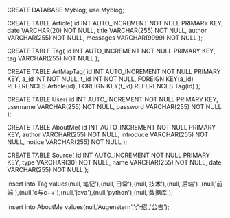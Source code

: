 CREATE DATABASE Myblog;
use Myblog;

CREATE TABLE Article(
id INT AUTO_INCREMENT NOT NULL PRIMARY KEY,
date VARCHAR(20) NOT NULL,
title VARCHAR(255) NOT NULL,
author VARCHAR(255) NOT NULL,
messages VARCHAR(9999) NOT NULL
);

CREATE TABLE Tag(
id INT AUTO_INCREMENT NOT NULL PRIMARY KEY,
tag VARCHAR(255) NOT NULL
);

CREATE TABLE ArtMapTag(
id INT AUTO_INCREMENT NOT NULL PRIMARY KEY,
a_id INT NOT NULL,
t_id INT NOT NULL,
FOREIGN KEY(a_id) REFERENCES Article(id),
FOREIGN KEY(t_id) REFERENCES Tag(id)
);

CREATE TABLE User(
id INT AUTO_INCREMENT NOT NULL PRIMARY KEY,
username VARCHAR(255) NOT NULL,
password VARCHAR(255) NOT NULL
);

CREATE TABLE AboutMe(
id INT AUTO_INCREMENT NOT NULL PRIMARY KEY,
author VARCHAR(255) NOT NULL,
introduce VARCHAR(255) NOT NULL,
notice VARCHAR(255) NOT NULL
);

CREATE TABLE Source(
id INT AUTO_INCREMENT NOT NULL PRIMARY KEY,
type VARCHAR(30) NOT NULL,
name VARCHAR(255) NOT NULL,
date VARCHAR(255) NOT NULL
);

insert into Tag values(null,'笔记'),(null,'日常'),(null,'技术'),(null,'后端')
,(null,'前端'),(null,'c与c++'),(null,'java'),(null,'python'),(null,'数据库');

insert into AboutMe values(null,'Augenstern','介绍','公告');